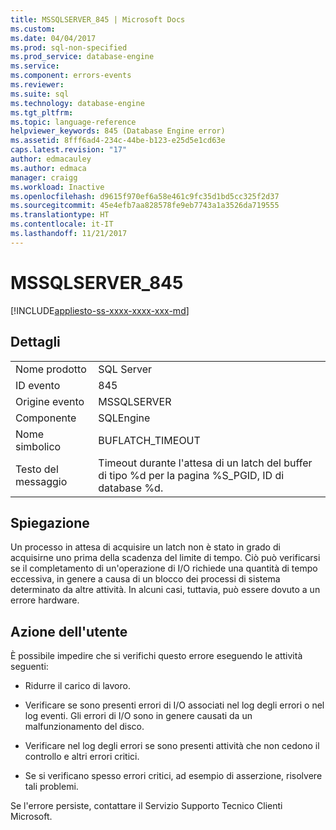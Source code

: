 ```yaml
---
title: MSSQLSERVER_845 | Microsoft Docs
ms.custom: 
ms.date: 04/04/2017
ms.prod: sql-non-specified
ms.prod_service: database-engine
ms.service: 
ms.component: errors-events
ms.reviewer: 
ms.suite: sql
ms.technology: database-engine
ms.tgt_pltfrm: 
ms.topic: language-reference
helpviewer_keywords: 845 (Database Engine error)
ms.assetid: 8fff6ad4-234c-44be-b123-e25d5e1cd63e
caps.latest.revision: "17"
author: edmacauley
ms.author: edmaca
manager: craigg
ms.workload: Inactive
ms.openlocfilehash: d9615f970ef6a58e461c9fc35d1bd5cc325f2d37
ms.sourcegitcommit: 45e4efb7aa828578fe9eb7743a1a3526da719555
ms.translationtype: HT
ms.contentlocale: it-IT
ms.lasthandoff: 11/21/2017
---
```

# <a name="mssqlserver845"></a>MSSQLSERVER_845
[!INCLUDE[appliesto-ss-xxxx-xxxx-xxx-md](../../includes/appliesto-ss-xxxx-xxxx-xxx-md.md)]
  
## <a name="details"></a>Dettagli  
  
|||  
|-|-|  
|Nome prodotto|SQL Server|  
|ID evento|845|  
|Origine evento|MSSQLSERVER|  
|Componente|SQLEngine|  
|Nome simbolico|BUFLATCH_TIMEOUT|  
|Testo del messaggio|Timeout durante l'attesa di un latch del buffer di tipo %d per la pagina %S_PGID, ID di database %d.|  
  
## <a name="explanation"></a>Spiegazione  
Un processo in attesa di acquisire un latch non è stato in grado di acquisirne uno prima della scadenza del limite di tempo. Ciò può verificarsi se il completamento di un'operazione di I/O richiede una quantità di tempo eccessiva, in genere a causa di un blocco dei processi di sistema determinato da altre attività. In alcuni casi, tuttavia, può essere dovuto a un errore hardware.  
  
## <a name="user-action"></a>Azione dell'utente  
È possibile impedire che si verifichi questo errore eseguendo le attività seguenti:  
  
-   Ridurre il carico di lavoro.  
  
-   Verificare se sono presenti errori di I/O associati nel log degli errori o nel log eventi. Gli errori di I/O sono in genere causati da un malfunzionamento del disco.  
  
-   Verificare nel log degli errori se sono presenti attività che non cedono il controllo e altri errori critici.  
  
-   Se si verificano spesso errori critici, ad esempio di asserzione, risolvere tali problemi.  
  
Se l'errore persiste, contattare il Servizio Supporto Tecnico Clienti Microsoft.  
  
